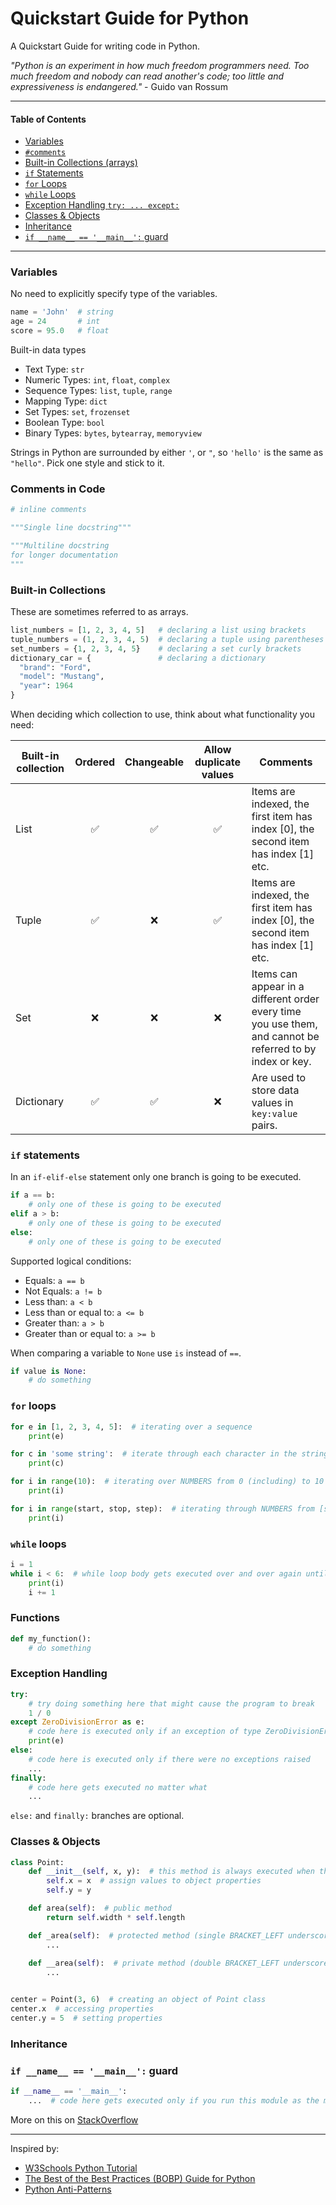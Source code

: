 # Quickstart Guide for Python
A Quickstart Guide for writing code in Python.

*"Python is an experiment in how much freedom programmers need. Too much freedom and nobody can read another's code;
too little and expressiveness is endangered."*
\- Guido van Rossum

---

#### Table of Contents
- [Variables](#variables)
- [`#comments`](#comments-in-code)
- [Built-in Collections (arrays)](#built-in-collections)
- [`if` Statements](#if-statements)
- [`for` Loops](#for-loops)
- [`while` Loops](#while-loops)
- [Exception Handling `try: ... except:`](#exception-handling)
- [Classes & Objects](#classes--objects)
- [Inheritance](#inheritance)
- [`if __name__ == '__main__':` guard](#if-__name__--__main__-guard)

---

### Variables
No need to explicitly specify type of the variables.
```python
name = 'John'  # string
age = 24       # int
score = 95.0   # float
```

Built-in data types
- Text Type:	`str`
- Numeric Types:	`int`, `float`, `complex`
- Sequence Types:	`list`, `tuple`, `range`
- Mapping Type:	`dict`
- Set Types:	`set`, `frozenset`
- Boolean Type:	`bool`
- Binary Types:	`bytes`, `bytearray`, `memoryview`

Strings in Python are surrounded by either `'`, or `"`, so `'hello'` is the same as `"hello"`.
Pick one style and stick to it.

### Comments in Code
```python
# inline comments

"""Single line docstring"""

"""Multiline docstring
for longer documentation
"""
```
### Built-in Collections
These are sometimes referred to as arrays.

```python
list_numbers = [1, 2, 3, 4, 5]   # declaring a list using brackets
tuple_numbers = (1, 2, 3, 4, 5)  # declaring a tuple using parentheses
set_numbers = {1, 2, 3, 4, 5}    # declaring a set curly brackets
dictionary_car = {               # declaring a dictionary
  "brand": "Ford",
  "model": "Mustang",
  "year": 1964
}
```

When deciding which collection to use, think about what functionality you need:

| Built-in collection | Ordered | Changeable | Allow duplicate values | Comments
| --- |:-------:|:----------:|:----------------------:| -------------|
List | ✅ | ✅ | ✅ | Items are indexed, the first item has index [0], the second item has index [1] etc.
Tuple | ✅ | ❌ | ✅ | Items are indexed, the first item has index [0], the second item has index [1] etc.
Set | ❌ | ❌ | ❌ | Items can appear in a different order every time you use them, and cannot be referred to by index or key.
Dictionary | ✅ | ✅ | ❌ | Are used to store data values in `key:value` pairs.

### `if` statements
In an `if-elif-else` statement only one branch is going to be executed.
```python
if a == b:
    # only one of these is going to be executed
elif a > b:
    # only one of these is going to be executed
else:
    # only one of these is going to be executed
```

Supported logical conditions:
- Equals: `a == b`
- Not Equals: `a != b`
- Less than: `a < b`
- Less than or equal to: `a <= b`
- Greater than: `a > b`
- Greater than or equal to: `a >= b`

When comparing a variable to `None` use `is` instead of `==`.
```python
if value is None:
    # do something
```

### `for` loops
```python
for e in [1, 2, 3, 4, 5]:  # iterating over a sequence
    print(e)

for c in 'some string':  # iterate through each character in the string
    print(c)

for i in range(10):  # iterating over NUMBERS from 0 (including) to 10 (excluding)
    print(i)

for i in range(start, stop, step):  # iterating through NUMBERS from [start] to [stop] incrementing by [step] every time
    print(i)
```

### `while` loops
```python
i = 1
while i < 6:  # while loop body gets executed over and over again until the condition holds
    print(i)
    i += 1
```

### Functions
```python
def my_function():
    # do something
```

### Exception Handling
```python
try:
    # try doing something here that might cause the program to break
    1 / 0
except ZeroDivisionError as e:
    # code here is executed only if an exception of type ZeroDivisionError was raised
    print(e)
else:
    # code here is executed only if there were no exceptions raised
    ...
finally:
    # code here gets executed no matter what
    ...
```
`else:` and `finally:` branches are optional.
### Classes & Objects
```python
class Point:
    def __init__(self, x, y):  # this method is always executed when the class is being initiated.
        self.x = x  # assign values to object properties
        self.y = y

    def area(self):  # public method
        return self.width * self.length

    def _area(self):  # protected method (single BRACKET_LEFT underscore)
        ...
    
    def __area(self):  # private method (double BRACKET_LEFT underscores)
        ...


center = Point(3, 6)  # creating an object of Point class
center.x  # accessing properties
center.y = 5  # setting properties
```
### Inheritance

### `if __name__ == '__main__':` guard
```python
if __name__ == '__main__':
    ...  # code here gets executed only if you run this module as the main program
```
More on this on [StackOverflow](https://stackoverflow.com/questions/419163/what-does-if-name-main-do)

---

Inspired by:
- [W3Schools Python Tutorial](https://www.w3schools.com/python/default.asp)
- [The Best of the Best Practices (BOBP) Guide for Python](https://gist.github.com/sloria/7001839)
- [Python Anti-Patterns](https://docs.quantifiedcode.com/python-anti-patterns/index.html)